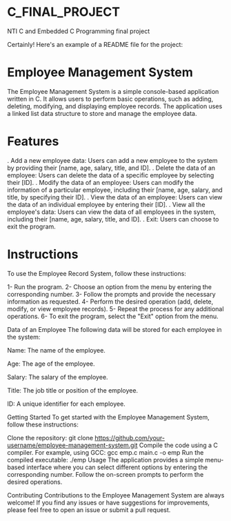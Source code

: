 # C_FINAL_PROJECT

NTI C and Embedded C Programming final project

Certainly! Here's an example of a README file for the project:

# Employee Management System
The Employee Management System is a simple console-based application written in C. It allows users to perform basic operations, such as adding, deleting, modifying, and displaying employee records. The application uses a linked list data structure to store and manage the employee data.

# Features
  . Add a new employee data: Users can add a new employee to the system by providing their [name, age, salary, title, and ID].
  . Delete the data of an employee: Users can delete the data of a specific employee by selecting their [ID].
  . Modify the data of an employee: Users can modify the information of a particular employee, including their [name, age, salary, and title, by specifying their ID].
  . View the data of an employee: Users can view the data of an individual employee by entering their [ID].
  . View all the employee's data: Users can view the data of all employees in the system, including their [name, age, salary, title, and ID].
  . Exit: Users can choose to exit the program.

# Instructions
To use the Employee Record System, follow these instructions:

1- Run the program. 2- Choose an option from the menu by entering the corresponding number. 3- Follow the prompts and provide the necessary information as requested. 4- Perform the desired operation (add, delete, modify, or view employee records). 5- Repeat the process for any additional operations. 6- To exit the program, select the "Exit" option from the menu.

Data of an Employee
The following data will be stored for each employee in the system:

Name: The name of the employee.

Age: The age of the employee.

Salary: The salary of the employee.

Title: The job title or position of the employee.

ID: A unique identifier for each employee.

Getting Started
To get started with the Employee Management System, follow these instructions:

Clone the repository:
git clone https://github.com/your-username/employee-management-system.git
Compile the code using a C compiler. For example, using GCC:
gcc emp.c main.c -o emp
Run the compiled executable:
./emp
Usage
The application provides a simple menu-based interface where you can select different options by entering the corresponding number. Follow the on-screen prompts to perform the desired operations.

Contributing
Contributions to the Employee Management System are always welcome! If you find any issues or have suggestions for improvements, please feel free to open an issue or submit a pull request.
